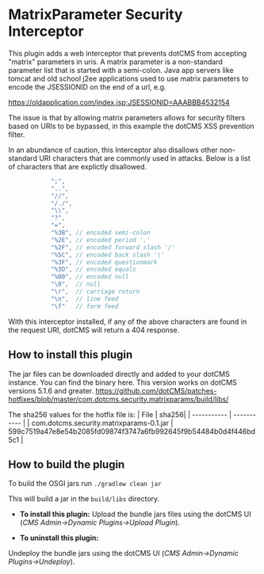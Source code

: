 # MatrixParameter Security Interceptor

This plugin adds a web interceptor that prevents dotCMS from accepting "matrix" parameters in uris. A matrix parameter is a non-standard parameter list that is started with a semi-colon. Java app servers like tomcat and old school j2ee applications used to use matrix parameters to encode the JSESSIONID on the end of a url, e.g.

https://oldapplication.com/index.jsp;JSESSIONID=AAABBB4532154

The issue is that by allowing matrix parameters allows for security filters based on URIs to be bypassed, in this example the dotCMS XSS prevention filter.  

In an abundance of caution, this Interceptor also disallows other non-standard URI characters that are commonly used in attacks.  Below is a list of characters that are explictly disallowed.

```java
            ";",
            "..",
            "//",
            "/./",
            "\\",
            "?",
            "=",
            "%3B", // encoded semi-colon
            "%2E", // encoded period '.'
            "%2F", // encoded forward slash '/'
            "%5C", // encoded back slash '\'
            "%3F", // encoded questionmark
            "%3D", // encoded equals
            "%00", // encoded null
            "\0",  // null
            "\r",  // carriage return
            "\n",  // line feed
            "\f"   // form feed
```

With this interceptor installed, if any of the above characters are found in the request URI, dotCMS will return a 404 response.


## How to install this plugin

The jar files can be downloaded directly and added to your dotCMS instance. You can find the binary here.  This version works on dotCMS versions 5.1.6 and greater.
https://github.com/dotCMS/patches-hotfixes/blob/master/com.dotcms.security.matrixparams/build/libs/

The sha256 values for the hotfix file is:
| File | sha256|
| ----------- | ----------- |
| com.dotcms.security.matrixparams-0.1.jar | 599c7519a47e8e54b2085fd09874f3747a6fb992645f9b54484b0d4f446bd5c1 |


## How to build the plugin

To build the OSGI jars run
`./gradlew clean jar`

This will build a jar in the `build/libs` directory.

* **To install this plugin:**
Upload the bundle jars files using the dotCMS UI (*CMS Admin->Dynamic Plugins->Upload Plugin*).

* **To uninstall this plugin:**
    
Undeploy the bundle jars using the dotCMS UI (*CMS Admin->Dynamic Plugins->Undeploy*).


